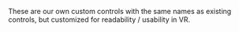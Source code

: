 <!--
Copyright 2013-2019 High Fidelity, Inc.
Copyright 2022 Overte e.V.
SPDX-License-Identifier: Apache-2.0
-->

These are our own custom controls with the same names as existing controls, but
customized for readability / usability in VR.
